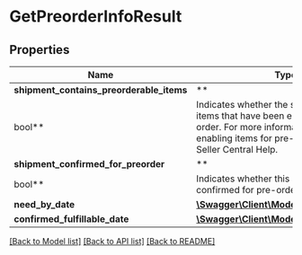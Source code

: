 # GetPreorderInfoResult

## Properties

Name | Type | Description | Notes
------------ | ------------- | ------------- | -------------
**shipment_contains_preorderable_items** | **
bool** | Indicates whether the shipment contains items that have been enabled for pre-order. For more information about enabling items for pre-order, see the Seller Central Help. | [optional]
**shipment_confirmed_for_preorder** | **
bool** | Indicates whether this shipment has been confirmed for pre-order. | [optional]
**need_by_date** | [**\Swagger\Client\Models\DateStringType**](DateStringType.md) |  | [optional]
**confirmed_fulfillable_date** | [**\Swagger\Client\Models\DateStringType**](DateStringType.md) |  | [optional]

[[Back to Model list]](../../README.md#documentation-for-models) [[Back to API list]](../../README.md#documentation-for-api-endpoints) [[Back to README]](../../README.md)

